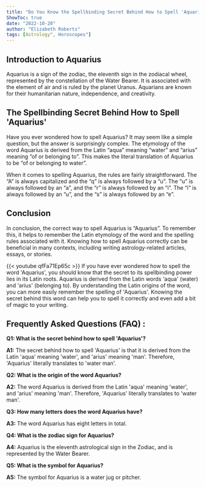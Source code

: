 ```yaml
---
title: "Do You Know the Spellbinding Secret Behind How to Spell 'Aquarius'? Find Out Now!"
ShowToc: true 
date: "2022-10-20"
author: "Elizabeth Roberts" 
tags: [Astrology", Horoscopes"]
---
```

## Introduction to Aquarius
Aquarius is a sign of the zodiac, the eleventh sign in the zodiacal wheel, represented by the constellation of the Water Bearer. It is associated with the element of air and is ruled by the planet Uranus. Aquarians are known for their humanitarian nature, independence, and creativity.

## The Spellbinding Secret Behind How to Spell 'Aquarius'
Have you ever wondered how to spell Aquarius? It may seem like a simple question, but the answer is surprisingly complex. The etymology of the word Aquarius is derived from the Latin “aqua” meaning “water” and “arius” meaning “of or belonging to”. This makes the literal translation of Aquarius to be “of or belonging to water”.

When it comes to spelling Aquarius, the rules are fairly straightforward. The “A” is always capitalized and the “q” is always followed by a “u”. The “u” is always followed by an “a”, and the “r” is always followed by an “i”. The “i” is always followed by an “u”, and the “s” is always followed by an “e”.

## Conclusion
In conclusion, the correct way to spell Aquarius is “Aquarius”. To remember this, it helps to remember the Latin etymology of the word and the spelling rules associated with it. Knowing how to spell Aquarius correctly can be beneficial in many contexts, including writing astrology-related articles, essays, or stories.

{{< youtube qfFa71Ep65c >}} 
If you have ever wondered how to spell the word 'Aquarius', you should know that the secret to its spellbinding power lies in its Latin roots. Aquarius is derived from the Latin words 'aqua' (water) and 'arius' (belonging to). By understanding the Latin origins of the word, you can more easily remember the spelling of 'Aquarius'. Knowing the secret behind this word can help you to spell it correctly and even add a bit of magic to your writing.

## Frequently Asked Questions (FAQ) :
**Q1: What is the secret behind how to spell 'Aquarius'?**

**A1:** The secret behind how to spell 'Aquarius' is that it is derived from the Latin 'aqua' meaning 'water', and 'arius' meaning 'man'. Therefore, 'Aquarius' literally translates to 'water man'. 

**Q2: What is the origin of the word Aquarius?**

**A2:** The word Aquarius is derived from the Latin 'aqua' meaning 'water', and 'arius' meaning 'man'. Therefore, 'Aquarius' literally translates to 'water man'. 

**Q3: How many letters does the word Aquarius have?**

**A3:** The word Aquarius has eight letters in total.

**Q4: What is the zodiac sign for Aquarius?**

**A4:** Aquarius is the eleventh astrological sign in the Zodiac, and is represented by the Water Bearer.

**Q5: What is the symbol for Aquarius?**

**A5:** The symbol for Aquarius is a water jug or pitcher.





